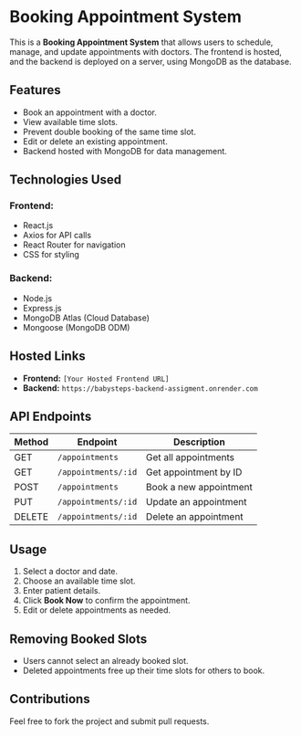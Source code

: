 # Booking Appointment System

This is a **Booking Appointment System** that allows users to schedule, manage, and update appointments with doctors. The frontend is hosted, and the backend is deployed on a server, using MongoDB as the database.

## Features
- Book an appointment with a doctor.
- View available time slots.
- Prevent double booking of the same time slot.
- Edit or delete an existing appointment.
- Backend hosted with MongoDB for data management.

## Technologies Used
### Frontend:
- React.js
- Axios for API calls
- React Router for navigation
- CSS for styling

### Backend:
- Node.js
- Express.js
- MongoDB Atlas (Cloud Database)
- Mongoose (MongoDB ODM)

## Hosted Links
- **Frontend:** `[Your Hosted Frontend URL]`
- **Backend:** `https://babysteps-backend-assigment.onrender.com`


## API Endpoints
| Method | Endpoint | Description |
|--------|-----------------------------|--------------------------------|
| GET | `/appointments` | Get all appointments |
| GET | `/appointments/:id` | Get appointment by ID |
| POST | `/appointments` | Book a new appointment |
| PUT | `/appointments/:id` | Update an appointment |
| DELETE | `/appointments/:id` | Delete an appointment |

## Usage
1. Select a doctor and date.
2. Choose an available time slot.
3. Enter patient details.
4. Click **Book Now** to confirm the appointment.
5. Edit or delete appointments as needed.

## Removing Booked Slots
- Users cannot select an already booked slot.
- Deleted appointments free up their time slots for others to book.

## Contributions
Feel free to fork the project and submit pull requests.

